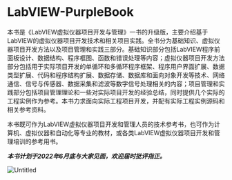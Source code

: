 # LabVIEW-PurpleBook
本书是《LabVIEW虚拟仪器项目开发与管理》一书的升级版，主要介绍基于LabVIEW的虚拟仪器项目开发技术和相关项目实践。全书分为基础知识、虚拟仪器项目开发方法以及项目管理和实践三部分。基础知识部分包括LabVIEW程序前面板设计、数据结构、程序框图、函数和错误处理等内容；虚拟仪器项目开发方法部分包括用于实际项目开发的单循环和多循环程序框架、程序用户界面扩展、数据类型扩展、代码和程序结构扩展、数据存储、数据库和面向对象开发等技术、网络通信、信号与传感器、数据采集和滤波等数字信号处理相关的内容；项目管理和实践部分包括项目管理理论和一些对实际项目开发的经验总结，同时提供几个实际的工程实例作为参考。本书力求面向实际工程项目开发，并配有实际工程实例源码和相关参考资料。

本书既可作为LabVIEW虚拟仪器项目开发和管理人员的技术参考书，也可作为计算机、虚拟仪器和自动化等专业的教材，或各类LabVIEW虚拟仪器项目开发和管理培训的参考用书。

***本书计划于2022年6月底与大家见面，欢迎届时批评指正。***

![Untitled](https://user-images.githubusercontent.com/90971380/173079048-a3103c31-d18c-4f17-afd4-f1c873c050e9.png)
